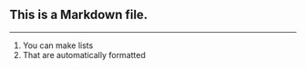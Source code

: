 ## This is a Markdown file. 

------------------

1. You can make lists
2. That are automatically formatted
